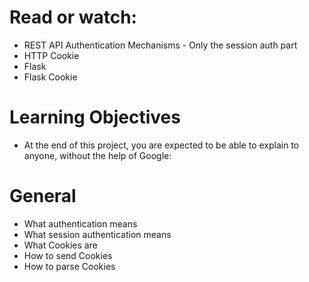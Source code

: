 # Read or watch:
* REST API Authentication Mechanisms - Only the session auth part
* HTTP Cookie
* Flask
* Flask Cookie
# Learning Objectives
* At the end of this project, you are expected to be able to explain to anyone, without the help of Google:
# General
* What authentication means
* What session authentication means
* What Cookies are
* How to send Cookies
* How to parse Cookies
